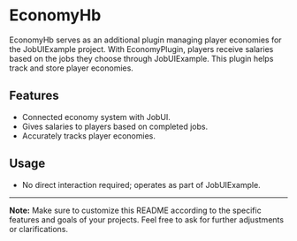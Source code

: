 # EconomyHb

EconomyHb serves as an additional plugin managing player economies for the JobUIExample project. With EconomyPlugin, players receive salaries based on the jobs they choose through JobUIExample. This plugin helps track and store player economies.

## Features
- Connected economy system with JobUI.
- Gives salaries to players based on completed jobs.
- Accurately tracks player economies.

## Usage
- No direct interaction required; operates as part of JobUIExample.

---

**Note:** Make sure to customize this README according to the specific features and goals of your projects. Feel free to ask for further adjustments or clarifications.
